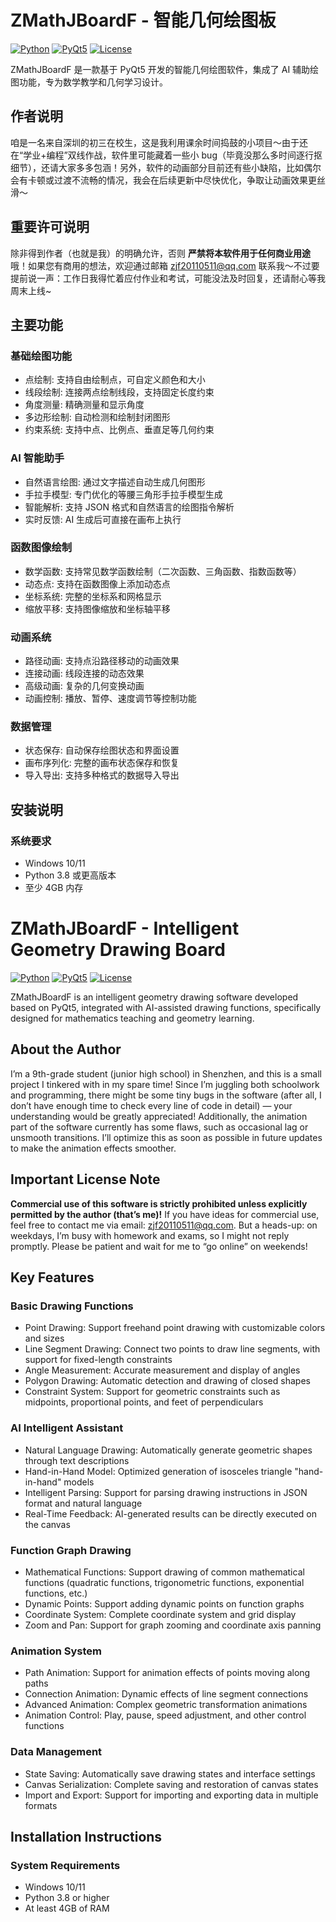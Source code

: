 # ZMathJBoardF - 智能几何绘图板

[![Python](https://img.shields.io/badge/Python-3.8+-blue.svg)](https://www.python.org/downloads/)
[![PyQt5](https://img.shields.io/badge/PyQt5-5.15.9-green.svg)](https://pypi.org/project/PyQt5/)
[![License](https://img.shields.io/badge/License-AGPL--3.0-red.svg)](LICENSE)

ZMathJBoardF 是一款基于 PyQt5 开发的智能几何绘图软件，集成了 AI 辅助绘图功能，专为数学教学和几何学习设计。

## 作者说明
咱是一名来自深圳的初三在校生，这是我利用课余时间捣鼓的小项目～由于还在“学业+编程”双线作战，软件里可能藏着一些小 bug（毕竟没那么多时间逐行抠细节），还请大家多多包涵！另外，软件的动画部分目前还有些小缺陷，比如偶尔会有卡顿或过渡不流畅的情况，我会在后续更新中尽快优化，争取让动画效果更丝滑～

## 重要许可说明
除非得到作者（也就是我）的明确允许，否则 **严禁将本软件用于任何商业用途** 哦！如果您有商用的想法，欢迎通过邮箱 zjf20110511@qq.com 联系我～不过要提前说一声：工作日我得忙着应付作业和考试，可能没法及时回复，还请耐心等我周末上线~

## 主要功能

### 基础绘图功能
- 点绘制: 支持自由绘制点，可自定义颜色和大小
- 线段绘制: 连接两点绘制线段，支持固定长度约束
- 角度测量: 精确测量和显示角度
- 多边形绘制: 自动检测和绘制封闭图形
- 约束系统: 支持中点、比例点、垂直足等几何约束

### AI 智能助手
- 自然语言绘图: 通过文字描述自动生成几何图形
- 手拉手模型: 专门优化的等腰三角形手拉手模型生成
- 智能解析: 支持 JSON 格式和自然语言的绘图指令解析
- 实时反馈: AI 生成后可直接在画布上执行

### 函数图像绘制
- 数学函数: 支持常见数学函数绘制（二次函数、三角函数、指数函数等）
- 动态点: 支持在函数图像上添加动态点
- 坐标系统: 完整的坐标系和网格显示
- 缩放平移: 支持图像缩放和坐标轴平移

### 动画系统
- 路径动画: 支持点沿路径移动的动画效果
- 连接动画: 线段连接的动态效果
- 高级动画: 复杂的几何变换动画
- 动画控制: 播放、暂停、速度调节等控制功能

### 数据管理
- 状态保存: 自动保存绘图状态和界面设置
- 画布序列化: 完整的画布状态保存和恢复
- 导入导出: 支持多种格式的数据导入导出

## 安装说明

### 系统要求
- Windows 10/11
- Python 3.8 或更高版本
- 至少 4GB 内存


# ZMathJBoardF - Intelligent Geometry Drawing Board

[![Python](https://img.shields.io/badge/Python-3.8+-blue.svg)](https://www.python.org/downloads/)
[![PyQt5](https://img.shields.io/badge/PyQt5-5.15.9-green.svg)](https://pypi.org/project/PyQt5/)
[![License](https://img.shields.io/badge/License-AGPL--3.0-red.svg)](LICENSE)

ZMathJBoardF is an intelligent geometry drawing software developed based on PyQt5, integrated with AI-assisted drawing functions, specifically designed for mathematics teaching and geometry learning.

## About the Author
I’m a 9th-grade student (junior high school) in Shenzhen, and this is a small project I tinkered with in my spare time! Since I’m juggling both schoolwork and programming, there might be some tiny bugs in the software (after all, I don’t have enough time to check every line of code in detail) — your understanding would be greatly appreciated! Additionally, the animation part of the software currently has some flaws, such as occasional lag or unsmooth transitions. I’ll optimize this as soon as possible in future updates to make the animation effects smoother.

## Important License Note
**Commercial use of this software is strictly prohibited unless explicitly permitted by the author (that’s me)!** If you have ideas for commercial use, feel free to contact me via email: zjf20110511@qq.com. But a heads-up: on weekdays, I’m busy with homework and exams, so I might not reply promptly. Please be patient and wait for me to “go online” on weekends!

## Key Features

### Basic Drawing Functions
- Point Drawing: Support freehand point drawing with customizable colors and sizes
- Line Segment Drawing: Connect two points to draw line segments, with support for fixed-length constraints
- Angle Measurement: Accurate measurement and display of angles
- Polygon Drawing: Automatic detection and drawing of closed shapes
- Constraint System: Support for geometric constraints such as midpoints, proportional points, and feet of perpendiculars

### AI Intelligent Assistant
- Natural Language Drawing: Automatically generate geometric shapes through text descriptions
- Hand-in-Hand Model: Optimized generation of isosceles triangle "hand-in-hand" models
- Intelligent Parsing: Support for parsing drawing instructions in JSON format and natural language
- Real-Time Feedback: AI-generated results can be directly executed on the canvas

### Function Graph Drawing
- Mathematical Functions: Support drawing of common mathematical functions (quadratic functions, trigonometric functions, exponential functions, etc.)
- Dynamic Points: Support adding dynamic points on function graphs
- Coordinate System: Complete coordinate system and grid display
- Zoom and Pan: Support for graph zooming and coordinate axis panning

### Animation System
- Path Animation: Support for animation effects of points moving along paths
- Connection Animation: Dynamic effects of line segment connections
- Advanced Animation: Complex geometric transformation animations
- Animation Control: Play, pause, speed adjustment, and other control functions

### Data Management
- State Saving: Automatically save drawing states and interface settings
- Canvas Serialization: Complete saving and restoration of canvas states
- Import and Export: Support for importing and exporting data in multiple formats

## Installation Instructions

### System Requirements
- Windows 10/11
- Python 3.8 or higher
- At least 4GB of RAM
